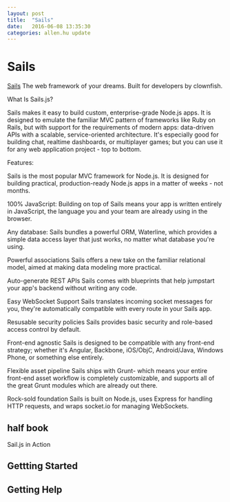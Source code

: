 ```yaml
---
layout: post
title:  "Sails"
date:   2016-06-08 13:35:30
categories: allen.hu update
---
```


#  Sails

[Sails](http://sailsjs.org/) The web framework of your dreams. Built for developers by clownfish.

What Is Sails.js?

Sails makes it easy to build custom, enterprise-grade Node.js apps. It is designed to emulate the familiar MVC pattern of frameworks like Ruby on Rails, but with support for the requirements of modern apps: data-driven APIs with a scalable, service-oriented architecture. It's especially good for building chat, realtime dashboards, or multiplayer games; but you can use it for any web application project - top to bottom.

Features:

Sails is the most popular MVC framework for Node.js. It is designed for building practical, production-ready Node.js apps in a matter of weeks - not months.

100% JavaScript:
Building on top of Sails means your app is written entirely in JavaScript, the language you and your team are already using in the browser.

Any database:
Sails bundles a powerful ORM, Waterline, which provides a simple data access layer that just works, no matter what database you're using.

Powerful associations
Sails offers a new take on the familiar relational model, aimed at making data modeling more practical.

Auto-generate REST APIs
Sails comes with blueprints that help jumpstart your app's backend without writing any code.

Easy WebSocket Support
Sails translates incoming socket messages for you, they're automatically compatible with every route in your Sails app.

Resusable security policies
Sails provides basic security and role-based access control by default.

Front-end agnostic
Sails is designed to be compatible with any front-end strategy; whether it's Angular, Backbone, iOS/ObjC, Android/Java, Windows Phone, or something else entirely.

Flexible asset pipeline
Sails ships with Grunt- which means your entire front-end asset workflow is completely customizable, and supports all of the great Grunt modules which are already out there.

Rock-sold foundation
Sails is built on Node.js, uses Express for handling HTTP requests, and wraps socket.io for managing WebSockets.

## half book

Sail.js in Action

## Gettting Started

## Getting Help









